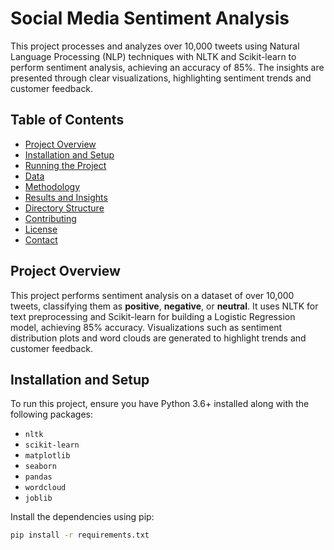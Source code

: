 # Social Media Sentiment Analysis

This project processes and analyzes over 10,000 tweets using Natural Language Processing (NLP) techniques with NLTK and Scikit-learn to perform sentiment analysis, achieving an accuracy of 85%. The insights are presented through clear visualizations, highlighting sentiment trends and customer feedback.

## Table of Contents
- [Project Overview](#project-overview)
- [Installation and Setup](#installation-and-setup)
- [Running the Project](#running-the-project)
- [Data](#data)
- [Methodology](#methodology)
- [Results and Insights](#results-and-insights)
- [Directory Structure](#directory-structure)
- [Contributing](#contributing)
- [License](#license)
- [Contact](#contact)

## Project Overview
This project performs sentiment analysis on a dataset of over 10,000 tweets, classifying them as **positive**, **negative**, or **neutral**. It uses NLTK for text preprocessing and Scikit-learn for building a Logistic Regression model, achieving 85% accuracy. Visualizations such as sentiment distribution plots and word clouds are generated to highlight trends and customer feedback.

## Installation and Setup
To run this project, ensure you have Python 3.6+ installed along with the following packages:

- `nltk`
- `scikit-learn`
- `matplotlib`
- `seaborn`
- `pandas`
- `wordcloud`
- `joblib`

Install the dependencies using pip:

```bash
pip install -r requirements.txt
